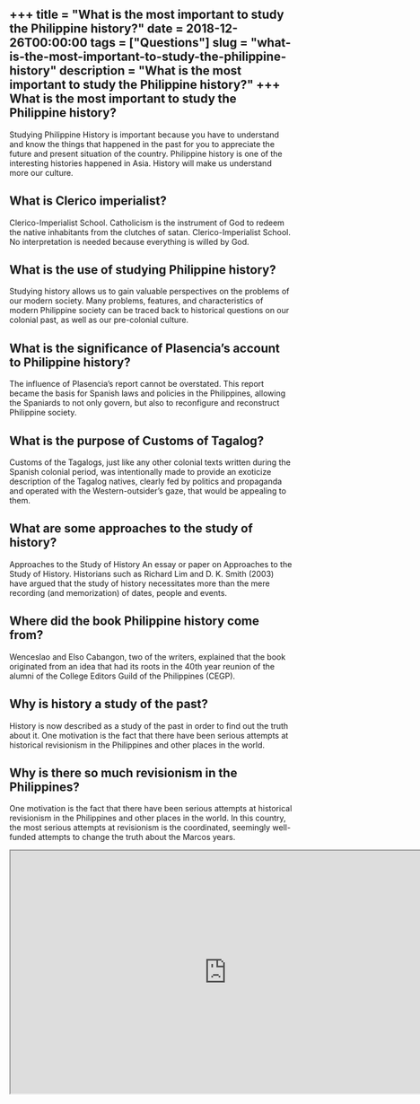 +++
title = "What is the most important to study the Philippine history?"
date = 2018-12-26T00:00:00
tags = ["Questions"]
slug = "what-is-the-most-important-to-study-the-philippine-history"
description = "What is the most important to study the Philippine history?"
+++
What is the most important to study the Philippine history?
-----------------------------------------------------------

Studying Philippine History is important because you have to understand and know the things that happened in the past for you to appreciate the future and present situation of the country. Philippine history is one of the interesting histories happened in Asia. History will make us understand more our culture.

What is Clerico imperialist?
----------------------------

Clerico-Imperialist School. Catholicism is the instrument of God to redeem the native inhabitants from the clutches of satan. Clerico-Imperialist School. No interpretation is needed because everything is willed by God.

What is the use of studying Philippine history?
-----------------------------------------------

Studying history allows us to gain valuable perspectives on the problems of our modern society. Many problems, features, and characteristics of modern Philippine society can be traced back to historical questions on our colonial past, as well as our pre-colonial culture.

What is the significance of Plasencia’s account to Philippine history?
----------------------------------------------------------------------

The influence of Plasencia’s report cannot be overstated. This report became the basis for Spanish laws and policies in the Philippines, allowing the Spaniards to not only govern, but also to reconfigure and reconstruct Philippine society.

What is the purpose of Customs of Tagalog?
------------------------------------------

Customs of the Tagalogs, just like any other colonial texts written during the Spanish colonial period, was intentionally made to provide an exoticize description of the Tagalog natives, clearly fed by politics and propaganda and operated with the Western-outsider’s gaze, that would be appealing to them.

What are some approaches to the study of history?
-------------------------------------------------

Approaches to the Study of History An essay or paper on Approaches to the Study of History. Historians such as Richard Lim and D. K. Smith (2003) have argued that the study of history necessitates more than the mere recording (and memorization) of dates, people and events.

Where did the book Philippine history come from?
------------------------------------------------

Wenceslao and Elso Cabangon, two of the writers, explained that the book originated from an idea that had its roots in the 40th year reunion of the alumni of the College Editors Guild of the Philippines (CEGP).

Why is history a study of the past?
-----------------------------------

History is now described as a study of the past in order to find out the truth about it. One motivation is the fact that there have been serious attempts at historical revisionism in the Philippines and other places in the world.

Why is there so much revisionism in the Philippines?
----------------------------------------------------

One motivation is the fact that there have been serious attempts at historical revisionism in the Philippines and other places in the world. In this country, the most serious attempts at revisionism is the coordinated, seemingly well-funded attempts to change the truth about the Marcos years.

<iframe allow="accelerometer; autoplay; clipboard-write; encrypted-media; gyroscope; picture-in-picture" allowfullscreen="" class="__youtube_prefs__  epyt-is-override  no-lazyload" data-no-lazy="1" data-origheight="433" data-origwidth="770" data-skipgform_ajax_framebjll="" height="433" id="_ytid_49556" loading="lazy" src="https://www.youtube.com/embed/UlN3AtkTI54?enablejsapi=1&autoplay=0&cc_load_policy=0&cc_lang_pref=&iv_load_policy=1&loop=0&modestbranding=0&rel=1&fs=1&playsinline=0&autohide=2&theme=dark&color=red&controls=1&" title="YouTube player" width="770"></iframe>